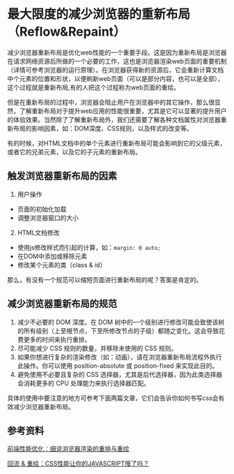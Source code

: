 # 最大限度的减少浏览器的重新布局（Reflow&Repaint）

减少浏览器重新布局是优化web性能的一个重要手段。这是因为重新布局是浏览器在请求网络资源后所做的一个必要的工作，这也是浏览器渲染web页面的重要机制（详情可参考浏览器的运行原理）。在浏览器获得新的资源后，它会重新计算文档中个元素的位置和形状，以便刷新web页面（可以是部分内容，也可以是全部），这个过程就是重新布局,有的人把这个过程称为web页面的重绘。

但是在重新布局的过程中，浏览器会阻止用户在浏览器中的其它操作，那么很显然，了解重新布局对于提升web应用的性能很重要，尤其是它可以显著的提升用户的体验效果。当然除了了解重新布局外，我们还需要了解各种文档属性对浏览器重新布局的影响因素，如：DOM深度、CSS规则，以及样式的改变等。

有的时候，对HTML文档中的单个元素进行重新布局可能会影响到它的父级元素，或者它的兄弟元素，以及它的子元素的重新布局。

## 触发浏览器重新布局的因素

1. 用户操作

* 页面的初始化加载
* 调整浏览器窗口的大小

2. HTML文档修改

* 使用js修改样式而引起的计算，如：`margin: 0 auto;`
* 在DOM中添加或移除元素
* 修改某个元素的类（class & id）

那么，有没有一个规范可以缩短页面进行重新布局的呢？答案是肯定的。

## 减少浏览器重新布局的规范

1. 减少不必要的 DOM 深度。在 DOM 树中的一个级别进行修改可能会致使该树的所有级别（上至根节点，下至所修改节点的子级）都随之变化。这会导致花费更多的时间来执行重排。
2. 尽可能减少 CSS 规则的数量，并移除未使用的 CSS 规则。
3. 如果你想进行复杂的渲染修改（如：动画），请在浏览器重新布局流程外执行此操作。你可以使用 position-absolute 或 position-fixed 来实现此目的。
4. 避免使用不必要且复杂的 CSS 选择器，尤其是后代选择器，因为此类选择器会消耗更多的 CPU 处理能力来执行选择器匹配。

具体的使用中要注意的地方可参考下面两篇文章，它们会告诉你如何书写css会有效减少浏览器重新布局。

## 参考资料

[前端性能优化：细说浏览器渲染的重排与重绘](https://www.imooc.com/article/45936)

[回流 & 重绘：CSS性能让你的JAVASCRIPT慢了吗？](http://www.stubbornella.org/content/2009/03/27/reflows-repaints-css-performance-making-your-javascript-slow/)